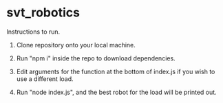 # svt_robotics

Instructions to run.

1. Clone repository onto your local machine.

2. Run "npm i" inside the repo to download dependencies.

3. Edit arguments for the function at the bottom of index.js if you wish
   to use a different load.

4. Run "node index.js", and the best robot for the load will be printed out.